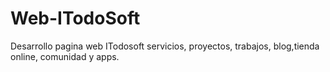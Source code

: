 Web-ITodoSoft
=============

Desarrollo pagina web ITodosoft servicios, proyectos, trabajos, blog,tienda online, comunidad y apps.